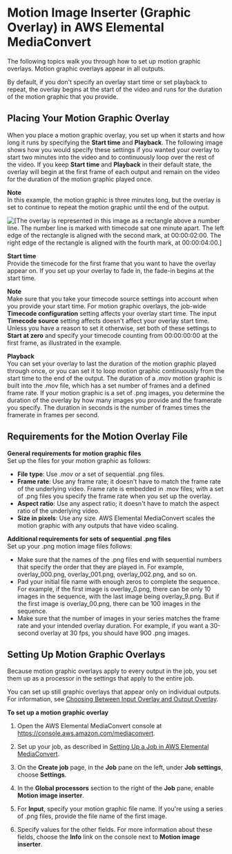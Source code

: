 # Motion Image Inserter \(Graphic Overlay\) in AWS Elemental MediaConvert<a name="motion-graphic-overlay"></a>

The following topics walk you through how to set up motion graphic overlays\. Motion graphic overlays appear in all outputs\. 

By default, if you don't specify an overlay start time or set playback to repeat, the overlay begins at the start of the video and runs for the duration of the motion graphic that you provide\.

## Placing Your Motion Graphic Overlay<a name="placing-your-motion-graphic-overlay"></a>

When you place a motion graphic overlay, you set up when it starts and how long it runs by specifying the **Start time** and **Playback**\. The following image shows how you would specify these settings if you wanted your overlay to start two minutes into the video and to continuously loop over the rest of the video\. If you keep **Start time** and **Playback** in their default state, the overlay will begin at the first frame of each output and remain on the video for the duration of the motion graphic played once\.

**Note**  
In this example, the motion graphic is three minutes long, but the overlay is set to continue to repeat the motion graphic until the end of the output\.

![\[The overlay is represented in this image as a rectangle above a number line. The number line is marked with timecode sat one minute apart. The left edge of the rectangle is aligned with the second mark, at 00:00:02:00. The right edge of the rectangle is aligned with the fourth mark, at 00:00:04:00.\]](http://docs.aws.amazon.com/mediaconvert/latest/ug/images/MotionOverlayStartDuration.png)

**Start time**  
Provide the timecode for the first frame that you want to have the overlay appear on\. If you set up your overlay to fade in, the fade\-in begins at the start time\.

**Note**  
Make sure that you take your timecode source settings into account when you provide your start time\. For motion graphic overlays, the job\-wide **Timecode configuration** setting affects your overlay start time\. The input **Timecode source** setting affects doesn't affect your overlay start time\.   
Unless you have a reason to set it otherwise, set both of these settings to **Start at zero** and specify your timecode counting from 00:00:00:00 at the first frame, as illustrated in the example\.

****Playback****  
You can set your overlay to last the duration of the motion graphic played through once, or you can set it to loop motion graphic continuously from the start time to the end of the output\. The duration of a \.mov motion graphic is built into the \.mov file, which has a set number of frames and a defined frame rate\. If your motion graphic is a set of \.png images, you determine the duration of the overlay by how many images you provide and the framerate you specify\. The duration in seconds is the number of frames times the framerate in frames per second\.

## Requirements for the Motion Overlay File<a name="requirements-for-the-motion-overlay-file"></a>

**General requirements for motion graphic files**  
Set up the files for your motion graphic as follows:
+ **File type**: Use \.mov or a set of sequential \.png files\.
+ **Frame rate**: Use any frame rate; it doesn't have to match the frame rate of the underlying video\. Frame rate is embedded in \.mov files; with a set of \.png files you specify the frame rate when you set up the overlay\.
+ **Aspect ratio**: Use any aspect ratio; it doesn't have to match the aspect ratio of the underlying video\.
+ **Size in pixels**: Use any size\. AWS Elemental MediaConvert scales the motion graphic with any outputs that have video scaling\.

**Additional requirements for sets of sequential \.png files**  
Set up your \.png motion image files follows:
+ Make sure that the names of the \.png files end with sequential numbers that specify the order that they are played in\. For example, overlay\_000\.png, overlay\_001\.png, overlay\_002\.png, and so on\.
+ Pad your initial file name with enough zeros to complete the sequence\. For example, if the first image is overlay\_0\.png, there can be only 10 images in the sequence, with the last image being overlay\_9\.png\. But if the first image is overlay\_00\.png, there can be 100 images in the sequence\.
+ Make sure that the number of images in your series matches the frame rate and your intended overlay duration\. For example, if you want a 30\-second overlay at 30 fps, you should have 900 \.png images\.

## Setting Up Motion Graphic Overlays<a name="setting-up-motion-graphic-overlays"></a>

Because motion graphic overlays apply to every output in the job, you set them up as a processor in the settings that apply to the entire job\.

You can set up still graphic overlays that appear only on individual outputs\. For information, see [Choosing Between Input Overlay and Output Overlay](choosing-between-input-overlay-and-output-overlay.md)\.

**To set up a motion graphic overlay**

1. Open the AWS Elemental MediaConvert console at [https://console\.aws\.amazon\.com/mediaconvert](https://console.aws.amazon.com/mediaconvert)\.

1. Set up your job, as described in [Setting Up a Job in AWS Elemental MediaConvert](setting-up-a-job.md)\.

1. On the **Create job** page, in the **Job** pane on the left, under **Job settings**, choose **Settings**\.

1. In the **Global processors** section to the right of the **Job** pane, enable **Motion image inserter**\.

1. For **Input**, specify your motion graphic file name\. If you're using a series of \.png files, provide the file name of the first image\.

1. Specify values for the other fields\. For more information about these fields, choose the **Info** link on the console next to **Motion image inserter**\.